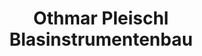 ---
title: "Othmar Pleischl Blasinstrumentenbau"
url: /atting/othmar-pleischl-blasinstrumentenbau/
shop: Musik
---